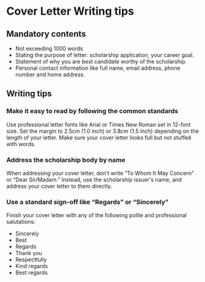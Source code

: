 # Cover Letter Writing tips

## Mandatory contents
* Not exceeding 1000 words
* Stating the purpose of letter: scholarship application, your career goal.
* Statement of why you are best candidate worthy of the scholarship.
* Personal contact information like full name, email address, phone number and home address.

## Writing tips
### Make it easy to read by following the common standards
Use professional letter fonts like Arial or Times New Roman set in 12-font size. Set the margin to 2.5cm (1.0 inch) or 3.8cm (1.5 inch) depending on the length of your letter. Make sure your cover letter looks full but not stuffed with words.
### Address the scholarship body by name
When addressing your cover letter, don’t write “To Whom It May Concern” or “Dear Sir/Madam.” Instead, use the scholarship issuer's name, and address your cover letter to them directly. 
### Use a standard sign-off like “Regards” or “Sincerely”
Finish your cover letter with any of the following polite and professional salutations:
* Sincerely
* Best
* Regards
* Thank you
* Respectfully
* Kind regards
* Best regards
